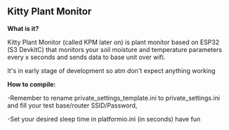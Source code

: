 ## **Kitty Plant Monitor**

**What is it?**

Kitty Plant Monitor (called KPM later on) is plant monitor based on ESP32 (S3 DevkitC) that monitors your soil moisture and temperature parameters every x seconds and sends data to base unit over wifi.

It's in early stage of development so atm don't expect anything working

**How to compile:**

-Remember to rename private_settings_template.ini to private_settings.ini and fill your test base/router SSID/Password,

-Set your desired sleep time in platformio.ini (in seconds)
have fun
